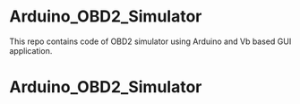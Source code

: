 # Arduino_OBD2_Simulator
This repo contains code of OBD2 simulator using Arduino and Vb based GUI application.
# Arduino_OBD2_Simulator

